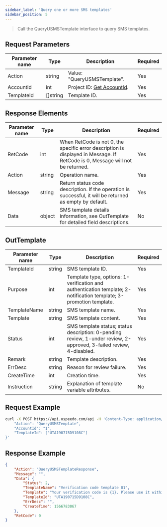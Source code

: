 ```yaml
---
sidebar_label: 'Query one or more SMS templates'
sidebar_position: 5
---
```


> Call the QueryUSMSTemplate interface to query SMS templates.

## Request Parameters

|Parameter name| Type     |Description|Required|
|---|---|---|---|
|Action|string| Value: "QueryUSMSTemplate". | Yes|
|AccountId  | int  | Project ID: [Get AccountId](../index.md).  | Yes |
|TemplateId| []string | Template ID. |Yes|

## Response Elements

|Parameter name|Type|Description|Required|
|---|---|---|---|
|RetCode|int|When RetCode is not 0, the specific error description is displayed in Message. If RetCode is 0, Message will not be returned. |Yes|
|Action|string|Operation name.|Yes|
|Message|string|Return status code description. If the operation is successful, it will be returned as empty by default.|Yes|
|Data|object|SMS template details information, see OutTemplate for detailed field descriptions.|No|

## OutTemplate

|Parameter name|Type|Description|Required|
|---|---|---|---|
|TemplateId|string|SMS template ID.|Yes|
|Purpose|int|Template type, options: 1-verification and authentication template; 2-notification template; 3-promotion template.|Yes|
|TemplateName|string|SMS template name.|Yes|
|Template|string|SMS template content.|Yes|
|Status|int|SMS template status; status description: 0-pending review, 1-under review, 2-approved, 3-failed review, 4-disabled.|Yes|
|Remark|string|Template description.|Yes|
|ErrDesc|string|Reason for review failure.|Yes|
|CreateTime|int|Creation time.|Yes|
|Instruction|string|Explanation of template variable attributes.|No|


## Request Example

```bash
curl -X POST https://api.uspeedo.com/api -H 'Content-Type: application/json' -d '{
    "Action": "QueryUSMSTemplate", 
    "AccountId": "1", 
    "TemplateId": ["UTA190715D9108C"]
}'
```

## Response Example

```json
{
    "Action": "QueryUSMSTemplateResponse", 
    "Message": "", 
    "Data": {
        "Status": 2, 
        "TemplateName": "Verification code template 01", 
        "Template": "Your verification code is {1}. Please use it within {2} minutes. Do not disclose it to others.", 
        "TemplateId": "UTA190715D9108C", 
        "ErrDesc": "", 
        "CreateTime": 1566783067
    }, 
    "RetCode": 0
}
```

